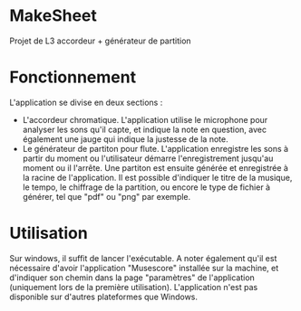 # MakeSheet
Projet de L3 accordeur + générateur de partition

# Fonctionnement
L'application se divise en deux sections : 
- L'accordeur chromatique. L'application utilise le microphone pour analyser les sons qu'il capte, et indique la note en question, avec également une
jauge qui indique la justesse de la note.
- Le générateur de partiton pour flute. L'application enregistre les sons à partir du moment ou l'utilisateur démarre l'enregistrement jusqu'au moment 
ou il l'arrête. Une partiton est ensuite générée et enregistrée à la racine de l'application. Il est possible d'indiquer le titre de la musique, le tempo,
le chiffrage de la partition, ou encore le type de fichier à générer, tel que "pdf" ou "png" par exemple.

# Utilisation
Sur windows, il suffit de lancer l'exécutable. A noter également qu'il est nécessaire d'avoir l'application "Musescore" installée sur la machine, 
et d'indiquer son chemin dans la page "paramètres" de l'application (uniquement lors de la première utilisation).
L'application n'est pas disponible sur d'autres plateformes que Windows.
